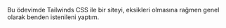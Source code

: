 Bu ödevimde Tailwinds CSS ile bir siteyi, eksikleri olmasına rağmen genel olarak benden istenileni yaptım.
